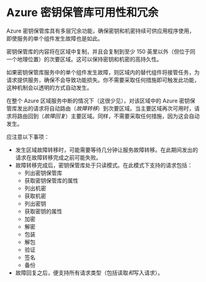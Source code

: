 <properties
    pageTitle="发生影响 Azure Key Vault 的 Azure 服务中断时应采取的措施 | Azure"
    description="了解发生影响 Azure Key Vault 的 Azure 服务中断时该怎么办。"
    services="key-vault"
    documentationcenter=""
    author="adamglick"
    manager="mbaldwin"
    editor="" />
<tags
    ms.assetid="19a9af63-3032-447b-9d1a-b0125f384edb"
    ms.service="key-vault"
    ms.workload="key-vault"
    ms.tgt_pltfrm="na"
    ms.devlang="na"
    ms.topic="article"
    ms.date="01/07/2017"
    wacn.date="02/27/2017"
    ms.author="sumedhb;aglick" />

# Azure 密钥保管库可用性和冗余
Azure 密钥保管库具有多层冗余功能，确保密钥和机密持续可供应用程序使用，即使服务的单个组件发生故障也是如此。

密钥保管库的内容将在区域中复制，并且会复制到至少 150 英里以外（但位于同一个地理位置）的次要区域。这可以保持密钥和机密的高持久性。

如果密钥保管库服务中的单个组件发生故障，则区域内的替代组件将接管任务，为请求提供服务，确保不会导致功能损失。你不需要采取任何措施即可触发此功能，这种机制会以透明的方式自动发生。

在整个 Azure 区域服务中断的情况下（这很少见），对该区域中的 Azure 密钥保管库发出的请求将自动路由（*故障转移*）到次要区域。当主要区域再次可用时，请求将路由回到（*故障回复*）主要区域。同样，不需要采取任何措施，因为这会自动发生。

应注意以下事项：

- 发生区域故障转移时，可能需要等待几分钟让服务故障转移。在此期间发出的请求在故障转移完成之前可能失败。
- 故障转移完成后，密钥保管库处于只读模式。在此模式下支持的请求包括：
  - 列出密钥保管库
  - 获取密钥保管库的属性
  - 列出机密
  - 获取机密
  - 列出密钥
  - 获取密钥的属性
  - 加密
  - 解密
  - 包装
  - 解包
  - 验证
  - 签名
  - 备份
- 故障回复之后，便支持所有请求类型（包括读取*和*写入请求）。

<!---HONumber=Mooncake_0220_2017-->
